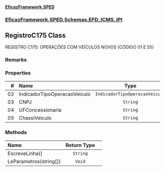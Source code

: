#### [EficazFramework.SPED](EficazFrameworkSPED.md 'EficazFramework SPED')
### [EficazFramework.SPED.Schemas.EFD_ICMS_IPI](EficazFramework.SPED.Schemas.EFD_ICMS_IPI.md 'EficazFramework.SPED.Schemas.EFD_ICMS_IPI')

## RegistroC175 Class

REGISTRO C175: OPERAÇÕES COM VEÍCULOS NOVOS (CÓDIGO 01 E 55)

### Remarks
### Properties

| # | Name | Type | |
| ---: | :--- | :---: | :--- |
| 02 | IndicadorTipoOperacaoVeiculo | `IndicadorTipoOperacaoVeiculo` |  |
| 03 | CNPJ | `String` |  |
| 04 | UFConcessionaria | `String` |  |
| 05 | ChassiVeiculo | `String` |  |
### Methods

| Name | Return Type | |
| :--- | :---: | :--- |
| EscreveLinha() | `String` |  |
| LeParametros(string[]) | `Void` |  |

